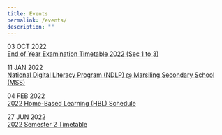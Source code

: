 ```yaml
---
title: Events
permalink: /events/
description: ""
---
```

03 OCT 2022 <br>
[End of Year Examination Timetable 2022 (Sec 1 to 3)](/lp-event/end-of-year-examination-timetable-2022-sec-1-to-3/) 

11 JAN 2022 <br>
[National Digital Literacy Program (NDLP) @ Marsiling Secondary School (MSS)](/lp-event/national-digital-literacy-program-ndlp-marsiling-secondary-school-mss/)

04 FEB 2022 <br>
[2022 Home-Based Learning (HBL) Schedule](/lp-event/2022-home-based-learning-hbl-schedule/)

27 JUN 2022<br>
[2022 Semester 2 Timetable](/lp-event/2022-semester-2-timetable/)

